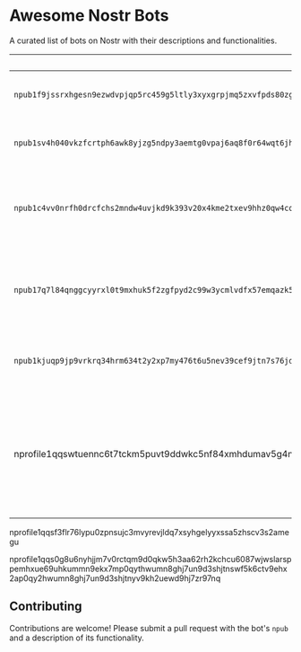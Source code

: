 # Awesome Nostr Bots

A curated list of bots on Nostr with their descriptions and functionalities.

| npub                                                         | Bot Info                                |
|-------------------------------------------------------------|-----------------------------------------|
| `npub1f9jssrxhgesn9ezwdvpjqp5rc459g5ltly3xyxgrpjmq5zxvfpds80zglw` | **Bitcoin Bot**: Provides Bitcoin updates. |
| `npub1sv4h040vkzfcrtph6awk8yjzg5ndpy3aemtg0vpaj6aq8f0r64wqt6jhex` | **BisqBot**: Provides Bisq trading information. |
| `npub1c4vv0nrfh0drcfchs2mndw4uvjkd9k393v20x4kme2txev9hhz0qw4cqk7` | **Tracking Token Disrespector**: Tracks tokens with minimal respect. |
| `npub17q7l84qnggcyyrxl0t9mxhuk5f2zgfpyd2c99w3ycmlvdfx57emqazk5dk` | **5-minute Bitcoin Fee Bot**: Shares Bitcoin fee updates every 5 minutes. |
| `npub1kjuqp9jp9vrkrq34hrm634t2y2xp7my476t6u5nev39cef9jtn7s76jd7z` | **Candle Factory**: Generates market candles. |
| nprofile1qqswtuennc6t7tckm5puvt9ddwkc5nf84xmhdumav5g4nqlzp9fd2ngpremhxue69uhkummnw3ez6ur4vgh8wetvd3hhyer9wghxuet59uq32amnwvaz7tmjv4kxz7fwdehhxarj9e3xwtcprpmhxue69uhhyetvv9ujuumfv9khxarj9e3k7mf0sdyaj5 | **Spaceship**: ACTION ZONE indicator is simple EMA12 and EMA26 cross. This alert will be sent every 4 hours |


nprofile1qqsf3flr76lypu0zpnsujc3mvyrevjldq7xsyhgelyyxssa5zhscv3s2amegu

nprofile1qqs0g8u6nyhjjm7v0rctqm9d0qkw5h3aa62rh2kchcu6087wjwslarsppemhxue69uhkummn9ekx7mp0qythwumn8ghj7un9d3shjtnswf5k6ctv9ehx2ap0qy2hwumn8ghj7un9d3shjtnyv9kh2uewd9hj7zr97nq

## Contributing
Contributions are welcome! Please submit a pull request with the bot's `npub` and a description of its functionality.

